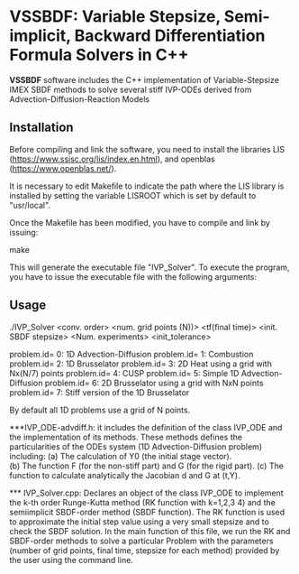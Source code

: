 
# VSSBDF:  Variable Stepsize, Semi-implicit, Backward Differentiation Formula Solvers in C++
**VSSBDF** software includes the C++ implementation of Variable-Stepsize IMEX SBDF methods to solve several stiff IVP-ODEs derived from  Advection-Diffusion-Reaction Models



## Installation

Before compiling and link the software, you need to install the libraries LIS (https://www.ssisc.org/lis/index.en.html), and openblas (https://www.openblas.net/).

It is necessary to edit Makefile to indicate the path where the LIS library is installed by setting the variable LISROOT which is set by default to "usr/local".

Once the Makefile has been modified, you have to compile and link  by issuing:

make

This will generate the executable file "IVP_Solver". To execute the program, you have to issue the executable file with the following  arguments:

## Usage

./IVP_Solver <problem id.> <conv. order> <num. grid points (N))>  <tf(final time)> <RK stepsize> <init. SBDF stepsize>  <Num. experiments> <init_tolerance>

problem.id= 0: 1D Advection-Diffusion
problem.id= 1: Combustion
problem.id= 2: 1D Brusselator
problem.id= 3: 2D Heat using a grid with Nx(N/7) points
problem.id= 4: CUSP
problem.id= 5: Simple 1D Advection-Diffusion
problem.id= 6: 2D Brusselator using a grid with NxN points
problem.id= 7: Stiff version of the 1D Brusselator

By default all 1D problems use a grid of N points.

***IVP_ODE-advdiff.h:  it includes the definition of the class IVP_ODE and the implementation of its methods. These methods defines the particularities of the ODEs system (1D Advection-Diffusion problem) including:
  (a) The calculation of Y0 (the initial stage vector).  
  (b) The function F (for the non-stiff part) and G (for the rigid part).
  (c) The function to calculate analytically the Jacobian d and G at (t,Y).

*** IVP_Solver.cpp: Declares an object of the class IVP_ODE to implement the  k-th order Runge-Kutta  method (RK function with k=1,2,3 4) and the  semiimplicit SBDF-order method (SBDF function). The RK function is used to approximate the initial step value using a very small stepsize and  to check the SBDF solution.  In the main function of this file, we run the RK and SBDF-order methods to solve a particular Problem with the parameters (number of grid points, final time, stepsize for each method) provided by the user using the command line.
